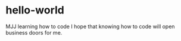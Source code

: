 # hello-world
MJJ learning how to code
I hope that knowing how to code will open business doors for me. 
